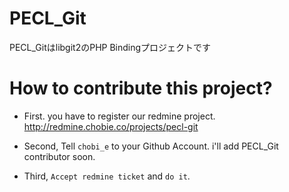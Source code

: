 # PECL_Git

PECL_Gitはlibgit2のPHP Bindingプロジェクトです

# How to contribute this project?

* First. you have to register our redmine project.
http://redmine.chobie.co/projects/pecl-git

* Second, Tell `chobi_e` to your Github Account.
i'll add PECL_Git contributor soon.

* Third, `Accept redmine ticket` and `do it`.
